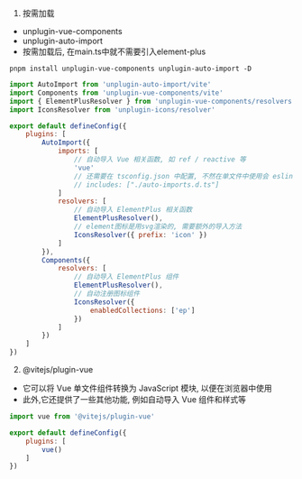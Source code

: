 1. 按需加载

- unplugin-vue-components
- unplugin-auto-import
- 按需加载后, 在main.ts中就不需要引入element-plus

```shell
pnpm install unplugin-vue-components unplugin-auto-import -D
```

```javascript
import AutoImport from 'unplugin-auto-import/vite'
import Components from 'unplugin-vue-components/vite'
import { ElementPlusResolver } from 'unplugin-vue-components/resolvers'
import IconsResolver from 'unplugin-icons/resolver'

export default defineConfig({
    plugins: [
        AutoImport({
            imports: [
                // 自动导入 Vue 相关函数, 如 ref / reactive 等
                'vue'
                // 还需要在 tsconfig.json 中配置, 不然在单文件中使用会 eslint 报错!
                // includes: ["./auto-imports.d.ts"]
            ]
            resolvers: [
                // 自动导入 ElementPlus 相关函数
                ElementPlusResolver(),
                // element图标是用svg渲染的, 需要额外的导入方法
                IconsResolver({ prefix: 'icon' })
            ]
        }),
        Components({
            resolvers: [
                // 自动导入 ElementPlus 组件
                ElementPlusResolver(),
                // 自动注册图标组件
                IconsResolver({
                    enabledCollections: ['ep']
                })
            ]
        })
    ]
})
```

2. @vitejs/plugin-vue

- 它可以将 Vue 单文件组件转换为 JavaScript 模块, 以便在浏览器中使用
- 此外,它还提供了一些其他功能, 例如自动导入 Vue 组件和样式等

```javascript
import vue from '@vitejs/plugin-vue'

export default defineConfig({
    plugins: [
        vue()
    ]
})
```
